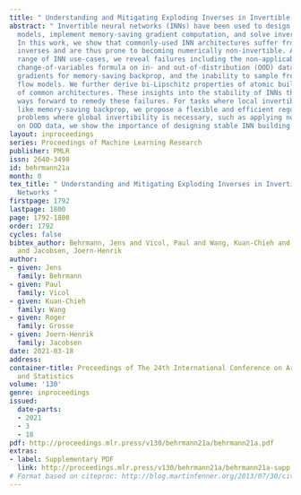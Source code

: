 ```yaml
---
title: " Understanding and Mitigating Exploding Inverses in Invertible Neural Networks "
abstract: " Invertible neural networks (INNs) have been used to design generative
  models, implement memory-saving gradient computation, and solve inverse problems.
  In this work, we show that commonly-used INN architectures suffer from exploding
  inverses and are thus prone to becoming numerically non-invertible. Across a wide
  range of INN use-cases, we reveal failures including the non-applicability of the
  change-of-variables formula on in- and out-of-distribution (OOD) data, incorrect
  gradients for memory-saving backprop, and the inability to sample from normalizing
  flow models. We further derive bi-Lipschitz properties of atomic building blocks
  of common architectures. These insights into the stability of INNs then provide
  ways forward to remedy these failures. For tasks where local invertibility is sufficient,
  like memory-saving backprop, we propose a flexible and efficient regularizer. For
  problems where global invertibility is necessary, such as applying normalizing flows
  on OOD data, we show the importance of designing stable INN building blocks. "
layout: inproceedings
series: Proceedings of Machine Learning Research
publisher: PMLR
issn: 2640-3498
id: behrmann21a
month: 0
tex_title: " Understanding and Mitigating Exploding Inverses in Invertible Neural
  Networks "
firstpage: 1792
lastpage: 1800
page: 1792-1800
order: 1792
cycles: false
bibtex_author: Behrmann, Jens and Vicol, Paul and Wang, Kuan-Chieh and Grosse, Roger
  and Jacobsen, Joern-Henrik
author:
- given: Jens
  family: Behrmann
- given: Paul
  family: Vicol
- given: Kuan-Chieh
  family: Wang
- given: Roger
  family: Grosse
- given: Joern-Henrik
  family: Jacobsen
date: 2021-03-18
address: 
container-title: Proceedings of The 24th International Conference on Artificial Intelligence
  and Statistics
volume: '130'
genre: inproceedings
issued:
  date-parts:
  - 2021
  - 3
  - 18
pdf: http://proceedings.mlr.press/v130/behrmann21a/behrmann21a.pdf
extras:
- label: Supplementary PDF
  link: http://proceedings.mlr.press/v130/behrmann21a/behrmann21a-supp.pdf
# Format based on citeproc: http://blog.martinfenner.org/2013/07/30/citeproc-yaml-for-bibliographies/
---
```


